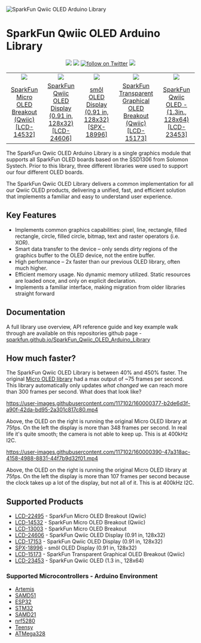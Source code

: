 ![SparkFun Qwiic OLED Arduino Library](https://github.com/sparkfun/SparkFun_Qwiic_OLED_Arduino_Library/blob/main/docs/img/OLEDLibBanner.png "SparkFun Qwiic OLED Arduino Library")

# SparkFun Qwiic OLED Arduino Library
<p align="center">
	<a href="https://github.com/sparkfun/SparkFun_Qwiic_OLED_Arduino_Library/issues" alt="Issues">
		<img src="https://img.shields.io/github/issues/sparkfun/SparkFun_Qwiic_OLED_Arduino_Library.svg" /></a>
	<a href="https://github.com/sparkfun/SparkFun_Qwiic_OLED_Arduino_Library/blob/master/LICENSE" alt="License">
		<img src="https://img.shields.io/badge/license-MIT-blue.svg" /></a>
	<a href="https://twitter.com/intent/follow?screen_name=sparkfun">
        	<img src="https://img.shields.io/twitter/follow/sparkfun.svg?style=social&logo=twitter"
           	 alt="follow on Twitter"></a>
	<a href="https://github.com/sparkfun/SparkFun_Qwiic_OLED_Arduino_Library/actions" alt="Actions">
		<img src="https://github.com/sparkfun/SparkFun_Qwiic_OLED_Arduino_Library/actions/workflows/mkdocs.yml/badge.svg" /></a>
</p>

<table class="table table-hover table-striped table-bordered">
  <tr align="center">
   <td><a href="https://www.sparkfun.com/products/14532"><img src="https://cdn.sparkfun.com/r/600-600/assets/parts/1/2/6/2/1/SparkFun_Qwiic_OLED_Tennis.gif"></a></td>
   <td><a href="https://www.sparkfun.com/products/24606"><img src="https://cdn.sparkfun.com/r/600-600/assets/parts/2/4/9/6/3/LCD-24606-Qwiic-OLED-Display-Feature-Screen.jpg"></a></td>
   <td><a href="https://www.sparkfun.com/products/18996"><img src="https://cdn.sparkfun.com/r/600-600/assets/parts/1/8/5/7/8/18996-smo__l_Display__0.91_in__128x32_-01.jpg"></a></td>
   <td><a href="https://www.sparkfun.com/products/15173"><img src="https://cdn.sparkfun.com/r/600-600/assets/parts/1/3/5/8/8/SparkFun_Transparent_Graphical_OLED_Breakout__Qwiic__Hookup_Guide.gif"></a></td>
   <td><a href="https://www.sparkfun.com/products/23453"><img src="https://cdn.sparkfun.com/r/600-600/assets/parts/2/3/7/6/0/23453-Qwiic-OLED-Feature-WithDisplay.jpg"></a></td>
  </tr>
  <tr align="center">
    <td><a href="https://www.sparkfun.com/products/14532">SparkFun Micro OLED Breakout (Qwiic)<br />[LCD-14532]</a></td>
    <td><a href="https://www.sparkfun.com/products/17153">SparkFun Qwiic OLED Display (0.91 in, 128x32)<br />[LCD-24606]</a></td>
    <td><a href="https://www.sparkfun.com/products/18996">smôl OLED Display (0.91 in, 128x32)<br />[SPX-18996]</a></td>
    <td><a href="https://www.sparkfun.com/products/15173">SparkFun Transparent Graphical OLED Breakout (Qwiic)<br />[LCD-15173]</a></td>
    <td><a href="https://www.sparkfun.com/products/23453">SparkFun Qwiic OLED - (1.3in., 128x64)<br />[LCD-23453]</a></td>
  </tr>
</table>


The SparkFun Qwiic OLED Arduino Library is a single graphics module that supports all SparkFun OLED boards based on the SSD1306 from Solomon Systech. Prior to this library, three different libraries were used to support our four different OLED boards. 

The SparkFun Qwiic OLED Library delivers a common implementation for all our Qwiic OLED products, delivering a unified, fast, and efficient solution that implements a familiar and easy to understand user experience.

## Key Features
*	Implements common graphics capabilities: pixel, line, rectangle, filled rectangle, circle, filled circle, bitmap, text and raster operators (i.e. XOR).
* Smart data transfer to the device – only sends _dirty_ regions of the graphics buffer to the OLED device, not the entire buffer. 
* High performance – 2x faster than our previous OLED library, often much higher. 
* Efficient memory usage. No dynamic memory utilized. Static resources are loaded once, and only on explicit declaration. 
* Implements a familiar interface, making migration from older libraries straight forward

## Documentation
A full library use overview, API reference guide and key example walk through are available on this repositories github page - [sparkfun.github.io/SparkFun_Qwiic_OLED_Arduino_Library](https://sparkfun.github.io/SparkFun_Qwiic_OLED_Arduino_Library/)

## How much faster?

The SparkFun Qwiic OLED Library is between 40% and 450% faster. The original [Micro OLED library](https://github.com/sparkfun/SparkFun_Micro_OLED_Arduino_Library) had a max output of ~75 frames per second. This library automatically only updates *what changed* we can reach more than 300 frames per second. What does that look like? 

https://user-images.githubusercontent.com/117102/160000377-b2de6d3f-a90f-42da-bd95-2a301c817c80.mp4

Above, the OLED on the right is running the original Micro OLED library at 75fps. On the left the display is more than 348 frames per second. In real life it's quite smooth; the camera is not able to keep up. This is at 400kHz I2C.

https://user-images.githubusercontent.com/117102/160000390-47a318ac-4158-4988-8831-44f7b9d32f01.mp4

Above, the OLED on the right is running the original Micro OLED library at 75fps. On the left the display is more than 107 frames per second because the clock takes up a lot of the display, but not all of it. This is at 400kHz I2C.

## Supported Products

* [LCD-22495](https://www.sparkfun.com/products/22495) - SparkFun Micro OLED Breakout (Qwiic)
* [LCD-14532](https://www.sparkfun.com/products/14532) - SparkFun Micro OLED Breakout (Qwiic)
* [LCD-13003](https://www.sparkfun.com/products/13003) - SparkFun Micro OLED Breakout
* [LCD-24606](https://www.sparkfun.com/products/24606) - SparkFun Qwiic OLED Display (0.91 in, 128x32)
* [LCD-17153](https://www.sparkfun.com/products/17153) - SparkFun Qwiic OLED Display (0.91 in, 128x32)
* [SPX-18996](https://www.sparkfun.com/products/18996) - smôl OLED Display (0.91 in, 128x32)
* [LCD-15173](https://www.sparkfun.com/products/15173) - SparkFun Transparent Graphical OLED Breakout (Qwiic) 
* [LCD-23453](https://www.sparkfun.com/products/23453) - SparkFun Qwiic OLED (1.3 in., 128x64)

### Supported Microcontrollers - Arduino Environment

* [Artemis](https://www.sparkfun.com/products/15574)
* [SAMD51](https://www.sparkfun.com/products/14713)
* [ESP32](https://www.sparkfun.com/products/15663)
* [STM32](https://www.sparkfun.com/products/17712)
* [SAMD21](https://www.sparkfun.com/products/14812)
* [nrf5280](https://www.sparkfun.com/products/15025)
* [Teensy](https://www.sparkfun.com/products/16402)
* [ATMega328](https://www.sparkfun.com/products/18158)
